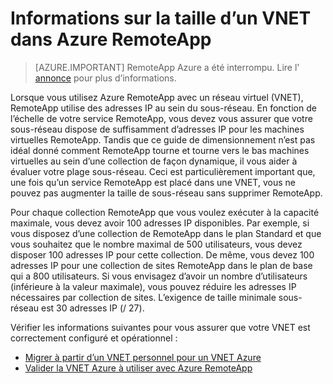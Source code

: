 
<properties
    pageTitle="Redimensionnement des informations pour un VNET dans Azure RemoteApp | Microsoft Azure"
    description="En savoir plus sur la configuration requise adresse IP pour RemoteApp Azure en cours d’exécution avec un VNET"
    services="remoteapp"
    documentationCenter=""
    authors="lizap"
    manager="mbaldwin" />

<tags
    ms.service="remoteapp"
    ms.workload="compute"
    ms.tgt_pltfrm="na"
    ms.devlang="na"
    ms.topic="article"
    ms.date="08/15/2016"
    ms.author="elizapo" />



# <a name="sizing-information-for-a-vnet-in-azure-remoteapp"></a>Informations sur la taille d’un VNET dans Azure RemoteApp

> [AZURE.IMPORTANT]
> RemoteApp Azure a été interrompu. Lire l' [annonce](https://go.microsoft.com/fwlink/?linkid=821148) pour plus d’informations.

Lorsque vous utilisez Azure RemoteApp avec un réseau virtuel (VNET), RemoteApp utilise des adresses IP au sein du sous-réseau. En fonction de l’échelle de votre service RemoteApp, vous devez vous assurer que votre sous-réseau dispose de suffisamment d’adresses IP pour les machines virtuelles RemoteApp. Tandis que ce guide de dimensionnement n’est pas idéal donné comment RemoteApp tourne et tourne vers le bas machines virtuelles au sein d’une collection de façon dynamique, il vous aider à évaluer votre plage sous-réseau. Ceci est particulièrement important que, une fois qu’un service RemoteApp est placé dans une VNET, vous ne pouvez pas augmenter la taille de sous-réseau sans supprimer RemoteApp.

Pour chaque collection RemoteApp que vous voulez exécuter à la capacité maximale, vous devez avoir 100 adresses IP disponibles. Par exemple, si vous disposez d’une collection de RemoteApp dans le plan Standard et que vous souhaitez que le nombre maximal de 500 utilisateurs, vous devez disposer 100 adresses IP pour cette collection. De même, vous devez 100 adresses IP pour une collection de sites RemoteApp dans le plan de base qui a 800 utilisateurs. Si vous envisagez d’avoir un nombre d’utilisateurs (inférieure à la valeur maximale), vous pouvez réduire les adresses IP nécessaires par collection de sites. L’exigence de taille minimale sous-réseau est 30 adresses IP (/ 27).

Vérifier les informations suivantes pour vous assurer que votre VNET est correctement configuré et opérationnel :

- [Migrer à partir d’un VNET personnel pour un VNET Azure](remoteapp-migratevnet.md)
- [Valider la VNET Azure à utiliser avec Azure RemoteApp](remoteapp-vnet.md)
